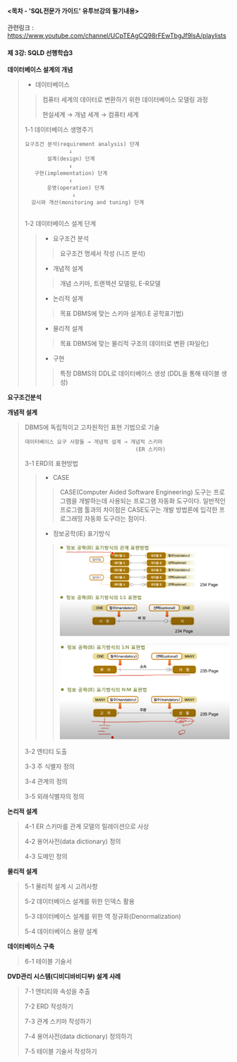 #### <목차 -  'SQL전문가 가이드' 유투브강의 필기내용>

관련링크 : https://www.youtube.com/channel/UCpTEAgCQ98rFEwTbgJf9lsA/playlists



#### 제 3강: SQLD 선행학습3

**데이터베이스 설계의 개념**

> - 데이터베이스
>
> > 컴퓨터 세계의 데이터로 변환하기 위한 데이터베이스 모델링 과정 
> >
> > 현실세계 → 개념 세계 → 컴퓨터 세계 
>
> 1-1 데이터베이스 생명주기 
>
> ```
> 요구조건 분석(requirement analysis) 단계
> 				↓
> 		 설계(design) 단계
> 		 		↓
> 	 구현(implementation) 단계
> 				↓
> 		 운영(operation) 단계
>          		 ↓
>   감시와 개선(monitoring and tuning) 단계
>          		
> ```
>
> 1-2 데이터베이스 설계 단계
>
> > - 요구조건 분석
> >
> > > 요구조건 명세서 작성 (니즈 분석)
> >
> > - 개념적 설계
> >
> > > 개념 스키마, 트랜젝션 모델링, E-R모델
> >
> > - 논리적 설계
> >
> > > 목표 DBMS에 맞는 스키마 설계(I.E 공학표기법)
> >
> > - 물리적 설계
> >
> > > 목표 DBMS에 맞는 물리적 구조의 데이터로 변환 (파일化)
> >
> > - 구현 
> >
> > > 특정 DBMS의 DDL로 데이터베이스 생성 (DDL을 통해 테이블 생성)

**요구조건분석**

**개념적 설계**

> DBMS에 독립적이고 고차원적인 표현 기법으로 기술 
>
> ```
> 데이터베이스 요구 사항들 → 개념적 설계 → 개념적 스키마
> 									 (ER 스키마)
> ```
>
> 3-1 ERD의 표현방법 
>
> > * CASE 
> >
> > > CASE(Computer Aided Software Engineering) 도구는 프로그램을 개발하는데 사용되는 프로그램 자동화 도구이다. 일반적인 프로그램 툴과의 차이점은 CASE도구는 개발 방법론에 입각한 프로그래밍 자동화 도구라는 점이다. 
> >
> > * 정보공학(IE) 표기방식
> >
> > > ![IE표기방식](.\IE표기방식.PNG)
> > >
> > > ![IE표기방식2](.\IE표기방식2.PNG)
> > >
> > > 
>
> 3-2 엔티티 도출
>
> 3-3 주 식별자 정의 
>
> 3-4 관계의 정의
>
> 3-5 외래식별자의 정의 

**논리적 설계**

> 4-1 ER 스키마를 관계 모델의 릴레이션으로 사상
>
> 4-2 용어사전(data dictionary) 정의
>
> 4-3 도메인 정의 

**물리적 설계**

> 5-1 물리적 설계 시 고려사항 
>
> 5-2 데이터베이스 설계를 위한 인덱스 활용 
>
> 5-3 데이터베이스 설계를 위한 역 정규화(Denormalization)
>
> 5-4 데이터베이스 용량 설계 

**데이터베이스 구축**

> 6-1 테이블 기술서  

**DVD관리 시스템(디비디바비디부) 설계 사례**

> 7-1 엔티티와 속성을 추출 
>
> 7-2 ERD 작성하기 
>
> 7-3 관계 스키마 작성하기 
>
> 7-4 용어사전(data dictionary) 정의하기 
>
> 7-5 테이블 기술서 작성하기 